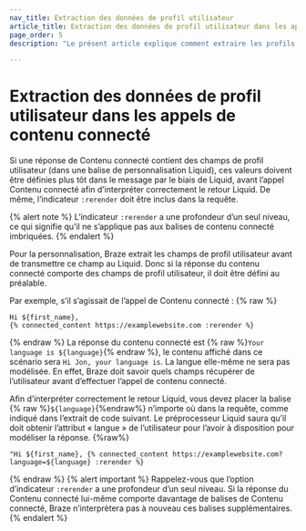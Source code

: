 ```yaml
---
nav_title: Extraction des données de profil utilisateur
article_title: Extraction des données de profil utilisateur dans les appels de contenu connectés
page_order: 5
description: "Le présent article explique comment extraire les profils d’utilisateur dans vos appels de contenu connecté et les bonnes pratiques impliquant la modélisation de Liquid."

---
```


# Extraction des données de profil utilisateur dans les appels de contenu connecté

Si une réponse de Contenu connecté contient des champs de profil utilisateur (dans une balise de personnalisation Liquid), ces valeurs doivent être définies plus tôt dans le message par le biais de Liquid, avant l’appel Contenu connecté afin d’interpréter correctement le retour Liquid. De même, l’indicateur `:rerender` doit être inclus dans la requête. 

{% alert note %}
L’indicateur `:rerender` a une profondeur d’un seul niveau, ce qui signifie qu’il ne s’applique pas aux balises de contenu connecté imbriquées.
{% endalert %}

Pour la personnalisation, Braze extrait les champs de profil utilisateur avant de transmettre ce champ au Liquid. Donc si la réponse du contenu connecté comporte des champs de profil utilisateur, il doit être défini au préalable. 

Par exemple, s’il s’agissait de l’appel de Contenu connecté :
{% raw %}
```liquid
Hi ${first_name},
{% connected_content https://examplewebsite.com :rerender %}
```
{% endraw %}
La réponse du contenu connecté est {% raw %}`Your language is ${language}`{% endraw %}, le contenu affiché dans ce scénario sera `Hi Jon, your language is`. La langue elle-même ne sera pas modélisée. En effet, Braze doit savoir quels champs récupérer de l’utilisateur avant d’effectuer l’appel de contenu connecté.

Afin d’interpréter correctement le retour Liquid, vous devez placer la balise {% raw %}`${language}`{%endraw%} n’importe où dans la requête, comme indiqué dans l’extrait de code suivant. Le préprocesseur Liquid saura qu’il doit obtenir l’attribut « langue » de l’utilisateur pour l’avoir à disposition pour modéliser la réponse.
{%raw%}
```liquid
"Hi ${first_name}, {% connected_content https://examplewebsite.com?language=${language} :rerender %}
```
{% endraw %}
{% alert important %}
Rappelez-vous que l’option d’indicateur `:rerender` a une profondeur d’un seul niveau. Si la réponse du Contenu connecté lui-même comporte davantage de balises de Contenu connecté, Braze n’interprètera pas à nouveau ces balises supplémentaires.
{% endalert %}
